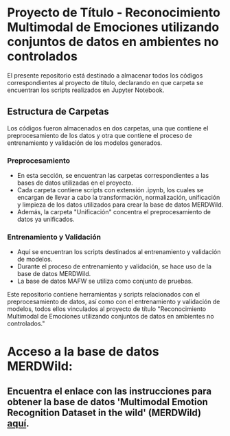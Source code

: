 # Proyecto de Título - Reconocimiento Multimodal de Emociones utilizando conjuntos de datos en ambientes no controlados

El presente repositorio está destinado a almacenar todos los códigos correspondientes al proyecto de título, declarando en que carpeta se encuentran los scripts realizados en Jupyter Notebook. 

## Estructura de Carpetas

Los códigos fueron almacenados en dos carpetas, una que contiene el preprocesamiento de los datos y otra que contiene el proceso de entrenamiento y validación de los modelos generados.

### Preprocesamiento
- En esta sección, se encuentran las carpetas correspondientes a las bases de datos utilizadas en el proyecto.
- Cada carpeta contiene scripts con extensión .ipynb, los cuales se encargan de llevar a cabo la transformación, normalización, unificación y limpieza de los datos utilizados para crear la base de datos MERDWild.
- Además, la carpeta "Unificación" concentra el preprocesamiento de datos ya unificados.

### Entrenamiento y Validación
- Aquí se encuentran los scripts destinados al entrenamiento y validación de modelos.
- Durante el proceso de entrenamiento y validación, se hace uso de la base de datos MERDWild.
- La base de datos MAFW se utiliza como conjunto de pruebas.

Este repositorio contiene herramientas y scripts relacionados con el preprocesamiento de datos, así como con el entrenamiento y validación de modelos, todos ellos vinculados al proyecto de título "Reconocimiento Multimodal de Emociones utilizando conjuntos de datos en ambientes no controlados."

# Acceso a la base de datos MERDWild:
## Encuentra el enlace con las instrucciones para obtener la base de datos 'Multimodal Emotion Recognition Dataset in the wild' (MERDWild) [aquí](https://github.com/FacundoMartinez/MERDWild.git).
